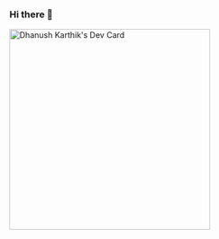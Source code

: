 ### Hi there 👋

<a href="https://app.daily.dev/dhanushkarthik"><img src="https://api.daily.dev/devcards/v2/BtpmLVSp8oau4WbCnzj8r.png?r=3pv&type=default" width="356" alt="Dhanush Karthik's Dev Card"/></a>

<!--
**Dhanush-Karthik/Dhanush-Karthik** is a ✨ _special_ ✨ repository because its `README.md` (this file) appears on your GitHub profile.

Here are some ideas to get you started:

- 🔭 I’m currently working on ...
- 🌱 I’m currently learning ...
- 👯 I’m looking to collaborate on ...
- 🤔 I’m looking for help with ...
- 💬 Ask me about ...
- 📫 How to reach me: ...
- 😄 Pronouns: ...
- ⚡ Fun fact: ...
-->
